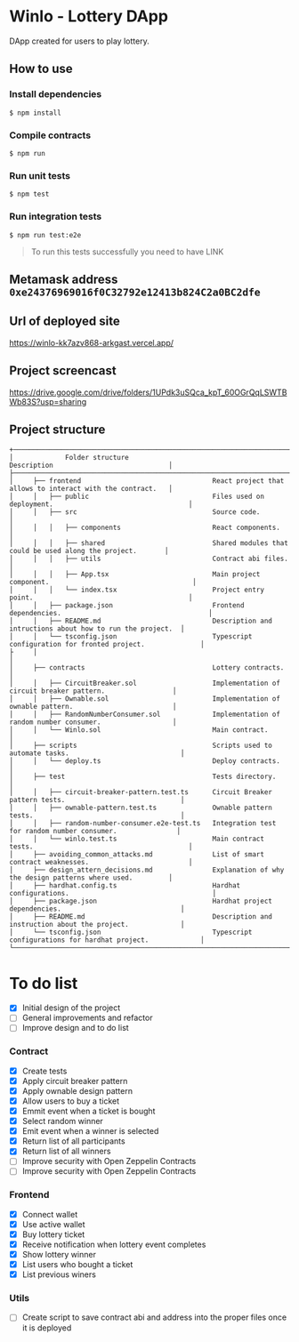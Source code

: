 # Winlo - Lottery DApp

DApp created for users to play lottery.

## How to use

### Install dependencies

    $ npm install

### Compile contracts

    $ npm run

### Run unit tests

    $ npm test

### Run integration tests

    $ npm run test:e2e

> To run this tests successfully you need to have LINK

## Metamask address `0xe24376969016f0C32792e12413b824C2a0BC2dfe`

## Url of deployed site

https://winlo-kk7azv868-arkgast.vercel.app/

## Project screencast

https://drive.google.com/drive/folders/1UPdk3uSQca_kpT_60OGrQqLSWTBWb83S?usp=sharing

## Project structure

```
+─────────────────────────────────────────────────────────────────────────────────────────────────────────────+
│             Folder structure                                        Description                             │ 
├─────────────────────────────────────────────────────────────────────────────────────────────────────────────+
│     ├── frontend                                 React project that allows to interact with the contract.   │
│     │   ├── public                               Files used on deployment.                                  │
│     │   ├── src                                  Source code.                                               │
│     │   │   ├── components                       React components.                                          │
│     │   │   ├── shared                           Shared modules that could be used along the project.       │
│     │   │   ├── utils                            Contract abi files.                                        │
│     │   │   ├── App.tsx                          Main project component.                                    │
│     │   │   └── index.tsx                        Project entry point.                                       │
│     │   ├── package.json                         Frontend dependencies.                                     │
│     │   ├── README.md                            Description and intructions about how to run the project.  │
│     │   └── tsconfig.json                        Typescript configuration for fronted project.              │
├     │                                                                                                       │ 
│     ├── contracts                                Lottery contracts.                                         │
│     │   ├── CircuitBreaker.sol                   Implementation of circuit breaker pattern.                 │
│     │   ├── Ownable.sol                          Implementation of ownable pattern.                         │
│     │   ├── RandomNumberConsumer.sol             Implementation of random number consumer.                  │
│     │   └── Winlo.sol                            Main contract.                                             │
│     ├── scripts                                  Scripts used to automate tasks.                            │
│     │   └── deploy.ts                            Deploy contracts.                                          │
│     ├── test                                     Tests directory.                                           │
│     │   ├── circuit-breaker-pattern.test.ts      Circuit Breaker pattern tests.                             │
│     │   ├── ownable-pattern.test.ts              Ownable pattern tests.                                     │
│     │   ├── random-number-consumer.e2e-test.ts   Integration test for random number consumer.               │
│     │   └── winlo.test.ts                        Main contract tests.                                       │
│     ├── avoiding_common_attacks.md               List of smart contract weaknesses.                         │
│     ├── design_attern_decisions.md               Explanation of why the design patterns where used.         │
│     ├── hardhat.config.ts                        Hardhat configurations.                                    │
│     ├── package.json                             Hardhat project dependencies.                              │
│     ├── README.md                                Description and instruction about the project.             │
│     └── tsconfig.json                            Typescript configurations for hardhat project.             │
└─────────────────────────────────────────────────────────────────────────────────────────────────────────────+
```

# To do list

- [x] Initial design of the project
- [ ] General improvements and refactor
- [ ] Improve design and to do list

### Contract

- [x] Create tests
- [x] Apply circuit breaker pattern
- [x] Apply ownable design pattern 
- [x] Allow users to buy a ticket
- [x] Emmit event when a ticket is bought
- [x] Select random winner
- [x] Emit event when a winner is selected
- [x] Return list of all participants
- [x] Return list of all winners
- [ ] Improve security with Open Zeppelin Contracts
- [ ] Improve security with Open Zeppelin Contracts

### Frontend

- [x] Connect wallet
- [x] Use active wallet
- [x] Buy lottery ticket
- [x] Receive notification when lottery event completes
- [x] Show lottery winner
- [x] List users who bought a ticket
- [x] List previous winers

### Utils
- [ ] Create script to save contract abi and address into the proper files once it is deployed
